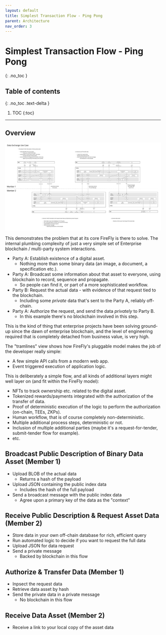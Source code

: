 ```yaml
---
layout: default
title: Simplest Transaction Flow - Ping Pong
parent: Architecture
nav_order: 3
---
```


# Simplest Transaction Flow - Ping Pong
{: .no_toc }

## Table of contents
{: .no_toc .text-delta }

1. TOC
{:toc}

---

## Overview 

![Simple Ping Pong Tx Flow](../images/ping_pong.jpg "Simple Ping Pong Tx Flow")

This demonstrates the problem that at its core FireFly is there to solve. The internal plumbing complexity of just a very simple set of Enterprise blockchain / multi-party system interactions.

- Party A: Establish existence of a digital asset.
  - Nothing more than some binary data (an image, a document, a specification etc.).
- Party A: Broadcast some information about that asset to everyone, using blockchain to record, sequence and propagate.
  - So people can find it, or part of a more sophisticated workflow.
- Party B: Request the actual data - with evidence of that request tied to the blockchain.
  - Including some *private* data that's sent to the Party A, reliably off-chain.
- Party A: Authorize the request, and send the data *privately* to Party B.
  - In this example there's no blockchain involved in this step.

This is the kind of thing that enterprise projects have been solving ground-up since the dawn of enterprise blockchain, and the level of engineering required that is completely detached from business value, is very high.

The "tramlines" view shows how FireFly's pluggable model makes the job of the developer really simple:
- A few simple API calls from a modern web app.
- Event triggered execution of application logic.

This is deliberately a simple flow, and all kinds of additional layers might well layer on (and fit within the FireFly model):
- NFTs to track ownership etc. related to the digital asset.
- Tokenized rewards/payments integrated with the authorization of the transfer of data.
- Proof of deterministic execution of the logic to perform the authorization (on-chain, TEEs, ZKPs).
- Human workflow, that is of course completely non-deterministic.
- Multiple additional process steps, deterministic or not.
- Inclusion of multiple additional parties (maybe it's a request-for-tender, submit-tender flow for example).
- etc. 

## Broadcast Public Description of Binary Data Asset (Member 1)

- Upload BLOB of the actual data
  - Returns a hash of the payload
- Upload JSON containing the public index data 
  - Includes the hash of the full payload
- Send a broadcast message with the public index data
  - Agree upon a primary key of the data as the "context"

## Receive Public Description & Request Asset Data (Member 2)

- Store data in your own off-chain database for rich, efficient query
- Run automated logic to decide if you want to request the full data
- Upload JSON for data request
- Send a private message
  - Backed by blockchain in this flow

## Authorize & Transfer Data (Member 1)

- Inpsect the request data
- Retrieve data asset by hash
- Send the private data in a private message
  - No blockchain in this flow

## Receive Data Asset (Member 2)

- Receive a link to your local copy of the asset data
